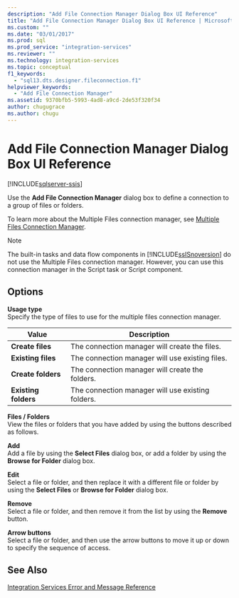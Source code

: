 ```yaml
---
description: "Add File Connection Manager Dialog Box UI Reference"
title: "Add File Connection Manager Dialog Box UI Reference | Microsoft Docs"
ms.custom: ""
ms.date: "03/01/2017"
ms.prod: sql
ms.prod_service: "integration-services"
ms.reviewer: ""
ms.technology: integration-services
ms.topic: conceptual
f1_keywords: 
  - "sql13.dts.designer.fileconnection.f1"
helpviewer_keywords: 
  - "Add File Connection Manager"
ms.assetid: 9370bfb5-5993-4ad8-a9cd-2de53f320f34
author: chugugrace
ms.author: chugu
---
```

# Add File Connection Manager Dialog Box UI Reference

[!INCLUDE[sqlserver-ssis](../../includes/applies-to-version/sqlserver-ssis.md)]


  Use the **Add File Connection Manager** dialog box to define a connection to a group of files or folders.  
  
 To learn more about the Multiple Files connection manager, see [Multiple Files Connection Manager](../../integration-services/connection-manager/multiple-files-connection-manager.md).  
  
> [!NOTE]  
>  The built-in tasks and data flow components in [!INCLUDE[ssISnoversion](../../includes/ssisnoversion-md.md)] do not use the Multiple Files connection manager. However, you can use this connection manager in the Script task or Script component.  
  
## Options  
 **Usage type**  
 Specify the type of files to use for the multiple files connection manager.  
  
|Value|Description|  
|-----------|-----------------|  
|**Create files**|The connection manager will create the files.|  
|**Existing files**|The connection manager will use existing files.|  
|**Create folders**|The connection manager will create the folders.|  
|**Existing folders**|The connection manager will use existing folders.|  
  
 **Files / Folders**  
 View the files or folders that you have added by using the buttons described as follows.  
  
 **Add**  
 Add a file by using the **Select Files** dialog box, or add a folder by using the **Browse for Folder** dialog box.  
  
 **Edit**  
 Select a file or folder, and then replace it with a different file or folder by using the **Select Files** or **Browse for Folder** dialog box.  
  
 **Remove**  
 Select a file or folder, and then remove it from the list by using the **Remove** button.  
  
 **Arrow buttons**  
 Select a file or folder, and then use the arrow buttons to move it up or down to specify the sequence of access.  
  
## See Also  
 [Integration Services Error and Message Reference](../../integration-services/integration-services-error-and-message-reference.md)  
  
  
